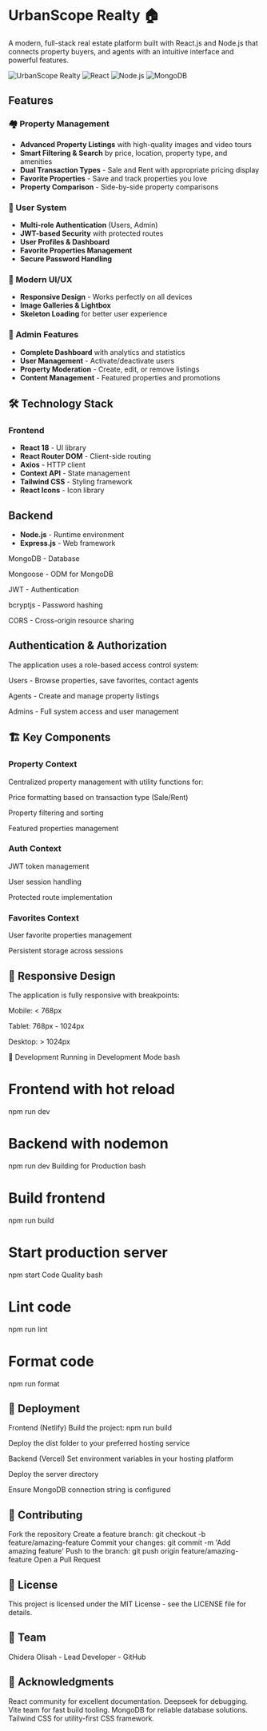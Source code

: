 # UrbanScope Realty 🏠

A modern, full-stack real estate platform built with React.js and Node.js that connects property buyers, and agents with an intuitive interface and powerful features.

![UrbanScope Realty](https://img.shields.io/badge/UrbanScope-Realty-blue) ![React](https://img.shields.io/badge/React-18.2.0-61dafb) ![Node.js](https://img.shields.io/badge/Node.js-Express-green) ![MongoDB](https://img.shields.io/badge/MongoDB-Database-green)

## Features

### 🏘️ Property Management
- **Advanced Property Listings** with high-quality images and video tours
- **Smart Filtering & Search** by price, location, property type, and amenities
- **Dual Transaction Types** - Sale and Rent with appropriate pricing display
- **Favorite Properties** - Save and track properties you love
- **Property Comparison** - Side-by-side property comparisons

### 👥 User System
- **Multi-role Authentication** (Users, Admin)
- **JWT-based Security** with protected routes
- **User Profiles & Dashboard**
- **Favorite Properties Management**
- **Secure Password Handling**

### 🎨 Modern UI/UX
- **Responsive Design** - Works perfectly on all devices
- **Image Galleries & Lightbox**
- **Skeleton Loading** for better user experience
<!-- - **Dark/Light Mode** (optional - add if you have it) -->
<!-- - **Interactive Maps** for property locations -->

### 🔧 Admin Features
- **Complete Dashboard** with analytics and statistics
- **User Management** - Activate/deactivate users
- **Property Moderation** - Create, edit, or remove listings
- **Content Management** - Featured properties and promotions
<!-- - **Agent Management** - Create and manage agent accounts -->

<!-- ## 🚀 Quick Start

### Prerequisites
- Node.js (v16 or higher)
- MongoDB (v4.4 or higher)
- npm or yarn

### Installation

1. **Clone the repository**
   ```bash
   git clone https://github.com/deraolisah/urbanscope-realty.git
   cd urbanscope-realty -->



## 🛠️ Technology Stack
### Frontend
- **React 18** - UI library
- **React Router DOM** - Client-side routing
- **Axios** - HTTP client
- **Context API** - State management
- **Tailwind CSS** - Styling framework
- **React Icons** - Icon library

## Backend
- **Node.js** - Runtime environment
- **Express.js** - Web framework

MongoDB - Database

Mongoose - ODM for MongoDB

JWT - Authentication

bcryptjs - Password hashing

CORS - Cross-origin resource sharing


## Authentication & Authorization
The application uses a role-based access control system:

Users - Browse properties, save favorites, contact agents

Agents - Create and manage property listings

Admins - Full system access and user management

<!-- Protected Routes
User Dashboard: /dashboard

Admin Panel: /admin

Property Management: /admin/add-property, /admin/edit-property -->

## 🏗️ Key Components
### Property Context
Centralized property management with utility functions for:

Price formatting based on transaction type (Sale/Rent)

Property filtering and sorting

Featured properties management

### Auth Context
JWT token management

User session handling

Protected route implementation

### Favorites Context
User favorite properties management

Persistent storage across sessions

## 📱 Responsive Design
The application is fully responsive with breakpoints:

Mobile: < 768px

Tablet: 768px - 1024px

Desktop: > 1024px

<!-- 🎯 API Endpoints
Authentication
POST /api/auth/register - User registration

POST /api/auth/login - User login

POST /api/auth/logout - User logout

GET /api/auth/profile - Get user profile

Properties
GET /api/properties - Get all properties

GET /api/properties/featured - Get featured properties

GET /api/properties/:id - Get single property

POST /api/properties - Create property (Admin/Agent)

PUT /api/properties/:id - Update property (Admin/Agent)

DELETE /api/properties/:id - Delete property (Admin)

Users
GET /api/admin/users - Get all users (Admin)

PUT /api/admin/users/:id - Update user status (Admin)

DELETE /api/admin/users/:id - Delete user (Admin) -->

🔧 Development
Running in Development Mode
bash
# Frontend with hot reload
npm run dev

# Backend with nodemon
npm run dev
Building for Production
bash
# Build frontend
npm run build

# Start production server
npm start
Code Quality
bash
# Lint code
npm run lint

# Format code
npm run format


## 🚀 Deployment
Frontend (Netlify)
Build the project: npm run build

Deploy the dist folder to your preferred hosting service

Backend (Vercel)
Set environment variables in your hosting platform

Deploy the server directory

Ensure MongoDB connection string is configured

## 🤝 Contributing
Fork the repository
Create a feature branch: git checkout -b feature/amazing-feature
Commit your changes: git commit -m 'Add amazing feature'
Push to the branch: git push origin feature/amazing-feature
Open a Pull Request

## 📝 License
This project is licensed under the MIT License - see the LICENSE file for details.

## 👥 Team
Chidera Olisah - Lead Developer - GitHub

## 🙏 Acknowledgments
React community for excellent documentation.
Deepseek for debugging.
Vite team for fast build tooling.
MongoDB for reliable database solutions.
Tailwind CSS for utility-first CSS framework.